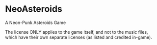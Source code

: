 # NeoAsteroids
A Neon-Punk Asteroids Game

The license ONLY applies to the game itself, and not to the music files, which have their own separate licenses (as listed and credited in-game).
